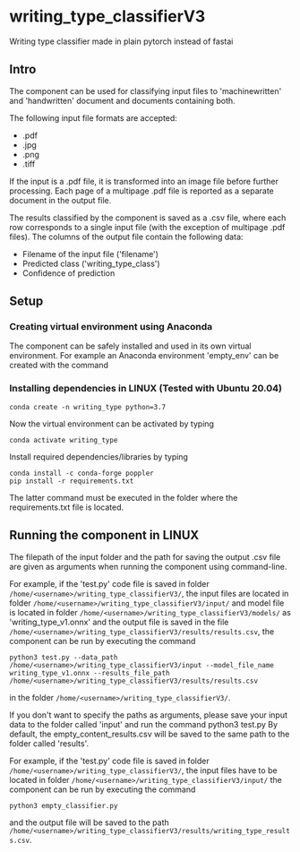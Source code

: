 # writing_type_classifierV3
Writing type classifier made in plain pytorch instead of fastai

## Intro

The component can be used for classifying input files to 'machinewritten' and 'handwritten' document and documents containing both.

The following input file formats are accepted: 

- .pdf
- .jpg
- .png 
- .tiff 

If the input is a .pdf file, it is transformed into an image file before further processing.
Each page of a multipage .pdf file is reported as a separate document in the output file.

The results classified by the component is saved as a .csv file, where each row corresponds
to a single input file (with the exception of multipage .pdf files). The columns of the output
file contain the following data:

- Filename of the input file ('filename')
- Predicted class ('writing_type_class')
- Confidence of prediction

## Setup

### Creating virtual environment using Anaconda

The component can be safely installed and used in its own virtual environment. 
For example an Anaconda environment 'empty_env' can be created with the command

### Installing dependencies in LINUX (Tested with Ubuntu 20.04)

`conda create -n writing_type python=3.7`

Now the virtual environment can be activated by typing

`conda activate writing_type`

Install required dependencies/libraries by typing 

```
conda install -c conda-forge poppler
pip install -r requirements.txt
```

The latter command must be executed in the folder where the requirements.txt file is located.

## Running the component in LINUX

The filepath of the input folder and the path for saving the output .csv file are given
as arguments when running the component using command-line.

For example, if the 'test.py' code file is saved in folder
`/home/<username>/writing_type_classifierV3/`, the input files are located in folder `/home/<username>/writing_type_classifierV3/input/` and model file is 
located in folder `/home/<username>/writing_type_classifierV3/models/` as 'writing_type_v1.onnx'
and the output file is saved in the file `/home/<username>/writing_type_classifierV3/results/results.csv`, the component can
be run by executing the command

`python3 test.py --data_path /home/<username>/writing_type_classifierV3/input --model_file_name writing_type_v1.onnx --results_file_path /home/<username>/writing_type_classifierV3/results/results.csv`

in the folder `/home/<username>/writing_type_classifierV3/`.

If you don't want to specify the paths as arguments, please save your input data to the folder called 'input' and run the command
python3 test.py
By default, the empty_content_results.csv will be saved to the same path to the folder called 'results'.

For example, if the 'test.py' code file is saved in folder
`/home/<username>/writing_type_classifierV3/`, the input files have to be located in folder `/home/<username>/writing_type_classifierV3/input/`
the component can be run by executing the command

`python3 empty_classifier.py`

and the output file will be saved to the path `/home/<username>/writing_type_classifierV3/results/writing_type_results.csv`.
